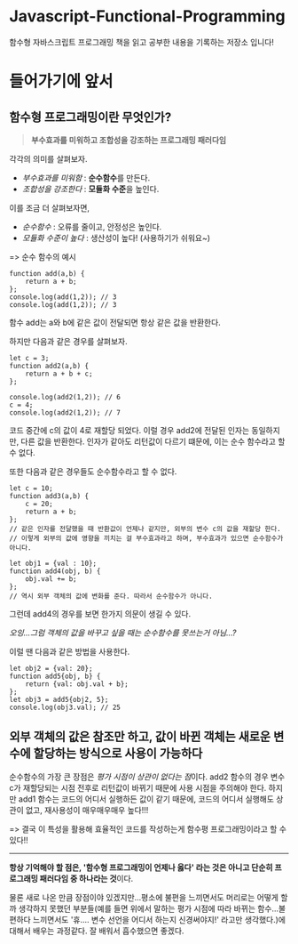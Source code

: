 # Javascript-Functional-Programming
함수형 자바스크립트 프로그래밍 책을 읽고 공부한 내용을 기록하는 저장소 입니다!

# 들어가기에 앞서
## 함수형 프로그래밍이란 무엇인가?
> **부수효과를 미워하고 조합성을 강조하는 프로그래밍 패러다임**

각각의 의미를 살펴보자.
* *부수효과를 미워함* : **순수함수**를 만든다.
* *조합성을 강조한다* : **모듈화 수준**을 높인다.

이를 조금 더 살펴보자면,
* *순수함수* : 오류를 줄이고, 안정성은 높인다.
* *모듈화 수준이 높다* : 생산성이 높다! (사용하기가 쉬워요~)

=> 순수 함수의 예시
```
function add(a,b) {
	return a + b;
};
console.log(add(1,2)); // 3
console.log(add(1,2)); // 3
```
함수 add는 a와 b에 같은 값이 전달되면 항상 같은 값을 반환한다.

하지만 다음과 같은 경우를 살펴보자.
```
let c = 3;
function add2(a,b) {
	return a + b + c;
};

console.log(add2(1,2)); // 6
c = 4;
console.log(add2(1,2)); // 7
```
코드 중간에 c의 값이 4로 재할당 되었다. 이럴 경우 add2에 전달된 인자는 동일하지만, 다른 값을 반환한다.
인자가 같아도 리턴값이 다르기 떄문에, 이는 순수 함수라고 할 수 없다.

또한 다음과 같은 경우들도 순수함수라고 할 수 없다.
```
let c = 10;
function add3(a,b) {
	c = 20;
	return a + b;
};
// 같은 인자를 전달했을 때 반환값이 언제나 같지만, 외부의 변수 c의 값을 재할당 한다.
// 이렇게 외부의 값에 영향을 끼치는 걸 부수효과라고 하며, 부수효과가 있으면 순수함수가 아니다. 

let obj1 = {val : 10};
function add4(obj, b) {
	obj.val += b;
};
// 역시 외부 객체의 값에 변화를 준다. 따라서 순수함수가 아니다.
```

그런데 add4의 경우를 보면 한가지 의문이 생길 수 있다.

*오잉...그럼 객체의 값을 바꾸고 싶을 때는 순수함수를 못쓰는거 아님...?*

이럴 땐 다음과 같은 방법을 사용한다.
```
let obj2 = {val: 20};
function add5{obj, b} {
	return {val: obj.val + b};
};
let obj3 = add5{obj2, 5};
console.log(obj3.val); // 25
```
외부 객체의 값은 참조만 하고, 값이 바뀐 객체는 새로운 변수에 할당하는 방식으로 사용이 가능하다
---
순수함수의 가장 큰 장점은 *평가 시점이 상관이 없다는 점*이다.
add2 함수의 경우 변수 c가 재할당되는 시점 전후로 리턴값이 바뀌기 때문에 사용 시점을 주의해야 한다.
하지만 add1 함수는 코드의 어디서 실행하든 값이 같기 때문에, 코드의 어디서 실행해도 상관이 없고, 재사용성이 매우매우매우 높다!!!

=> 결국 이 특성을 활용해 효율적인 코드를 작성하는게 함수평 프로그래밍이라고 할 수 있다!!
___

**항상 기억해야 할 점은, '함수형 프로그래밍이 언제나 옳다' 라는 것은 아니고 단순히 프로그래밍 패러다임 중 하나라는 것**이다.

물론 새로 나온 만큼 장점이야 있겠지만...평소에 불편을 느끼면서도 머리로는 어떻게 할까 생각하지 못했던 부분들(예를 들면 위에서 말하는 평가 시점에 따라 바뀌는 함수...불편하다 느끼면서도 '휴.... 변수 선언을 어디서 하는지 신경써야지!' 라고만 생각했다.)에 대해서 배우는 과정같다. 잘 배워서 흡수했으면 좋겠다.

